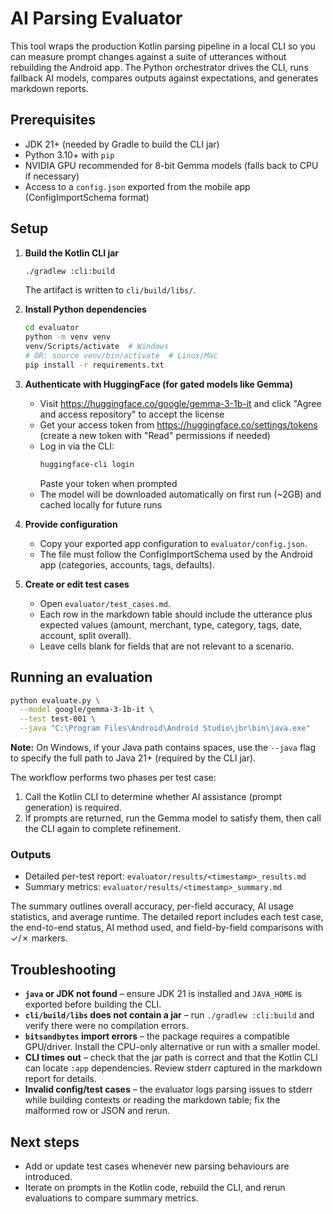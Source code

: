 # AI Parsing Evaluator

This tool wraps the production Kotlin parsing pipeline in a local CLI so you can measure prompt changes against a suite of utterances without rebuilding the Android app. The Python orchestrator drives the CLI, runs fallback AI models, compares outputs against expectations, and generates markdown reports.

## Prerequisites

- JDK 21+ (needed by Gradle to build the CLI jar)
- Python 3.10+ with `pip`
- NVIDIA GPU recommended for 8-bit Gemma models (falls back to CPU if necessary)
- Access to a `config.json` exported from the mobile app (ConfigImportSchema format)

## Setup

1. **Build the Kotlin CLI jar**
   ```bash
   ./gradlew :cli:build
   ```
   The artifact is written to `cli/build/libs/`.

2. **Install Python dependencies**
   ```bash
   cd evaluator
   python -m venv venv
   venv/Scripts/activate  # Windows
   # OR: source venv/bin/activate  # Linux/Mac
   pip install -r requirements.txt
   ```

3. **Authenticate with HuggingFace (for gated models like Gemma)**
   - Visit https://huggingface.co/google/gemma-3-1b-it and click "Agree and access repository" to accept the license
   - Get your access token from https://huggingface.co/settings/tokens (create a new token with "Read" permissions if needed)
   - Log in via the CLI:
     ```bash
     huggingface-cli login
     ```
     Paste your token when prompted
   - The model will be downloaded automatically on first run (~2GB) and cached locally for future runs

4. **Provide configuration**
   - Copy your exported app configuration to `evaluator/config.json`.
   - The file must follow the ConfigImportSchema used by the Android app (categories, accounts, tags, defaults).

5. **Create or edit test cases**
   - Open `evaluator/test_cases.md`.
   - Each row in the markdown table should include the utterance plus expected values (amount, merchant, type, category, tags, date, account, split overall).
   - Leave cells blank for fields that are not relevant to a scenario.

## Running an evaluation

```bash
python evaluate.py \
  --model google/gemma-3-1b-it \
  --test test-001 \
  --java "C:\Program Files\Android\Android Studio\jbr\bin\java.exe"
```

**Note:** On Windows, if your Java path contains spaces, use the `--java` flag to specify the full path to Java 21+ (required by the CLI jar).

The workflow performs two phases per test case:
1. Call the Kotlin CLI to determine whether AI assistance (prompt generation) is required.
2. If prompts are returned, run the Gemma model to satisfy them, then call the CLI again to complete refinement.

### Outputs

- Detailed per-test report: `evaluator/results/<timestamp>_results.md`
- Summary metrics: `evaluator/results/<timestamp>_summary.md`

The summary outlines overall accuracy, per-field accuracy, AI usage statistics, and average runtime. The detailed report includes each test case, the end-to-end status, AI method used, and field-by-field comparisons with ✓/✗ markers.

## Troubleshooting

- **`java` or JDK not found** – ensure JDK 21 is installed and `JAVA_HOME` is exported before building the CLI.
- **`cli/build/libs` does not contain a jar** – run `./gradlew :cli:build` and verify there were no compilation errors.
- **`bitsandbytes` import errors** – the package requires a compatible GPU/driver. Install the CPU-only alternative or run with a smaller model.
- **CLI times out** – check that the jar path is correct and that the Kotlin CLI can locate `:app` dependencies. Review stderr captured in the markdown report for details.
- **Invalid config/test cases** – the evaluator logs parsing issues to stderr while building contexts or reading the markdown table; fix the malformed row or JSON and rerun.

## Next steps

- Add or update test cases whenever new parsing behaviours are introduced.
- Iterate on prompts in the Kotlin code, rebuild the CLI, and rerun evaluations to compare summary metrics.
